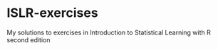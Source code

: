 # ISLR-exercises
My solutions to exercises in Introduction to Statistical Learning with R second edition
